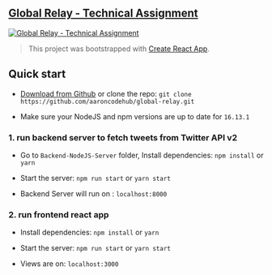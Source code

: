## [Global Relay - Technical Assignment]()


[![Global Relay - Technical Assignment](https://firebasestorage.googleapis.com/v0/b/github-c5c88.appspot.com/o/appScreenshot%2Ftweet%20saver.png?alt=media&token=a1a90d89-d240-4fa1-a21f-af6f9eece6b1)]()
> This project was bootstrapped with [Create React App](https://github.com/facebook/create-react-app).<br/>



## Quick start

- [Download from Github](https://github.com/aaroncodehub/global-relay/archive/refs/heads/master.zip) or clone the repo: `git clone https://github.com/aaroncodehub/global-relay.git`

- Make sure your NodeJS and npm versions are up to date for `16.13.1`

### 1. run backend server to fetch tweets from Twitter API v2

- Go to `Backend-NodeJS-Server` folder,  Install dependencies: `npm install` or `yarn`

- Start the server: `npm run start` or `yarn start`

- Backend Server will run on : `localhost:8000`

### 2. run frontend react app


- Install dependencies: `npm install` or `yarn` 


- Start the server: `npm run start` or `yarn start` 


- Views are on: `localhost:3000`
